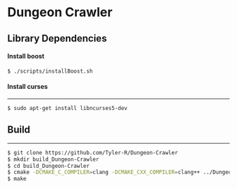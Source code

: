 # Dungeon Crawler

## Library Dependencies

#### Install boost

```shell
$ ./scripts/installBoost.sh
```

#### Install curses
---

```shell
$ sudo apt-get install libncurses5-dev
```

## Build
---
```bash
$ git clone https://github.com/Tyler-R/Dungeon-Crawler
$ mkdir build_Dungeon-Crawler
$ cd build_Dungeon-Crawler
$ cmake -DCMAKE_C_COMPILER=clang -DCMAKE_CXX_COMPILER=clang++ ../Dungeon-Crawler
$ make
```